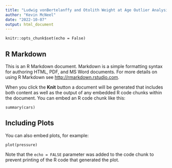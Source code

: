 ```yaml
---
title: "Ludwig vonBertelanffy and Otolith Weight at Age Outlier Analysis"
author: "Kevin McNeel"
date: "2022-10-07"
output: html_document
---
```


```{r setup, include=FALSE}
knitr::opts_chunk$set(echo = False)
```

## R Markdown

This is an R Markdown document. Markdown is a simple formatting syntax for authoring HTML, PDF, and MS Word documents. For more details on using R Markdown see <http://rmarkdown.rstudio.com>.

When you click the **Knit** button a document will be generated that includes both content as well as the output of any embedded R code chunks within the document. You can embed an R code chunk like this:

```{r cars}
summary(cars)
```

## Including Plots

You can also embed plots, for example:

```{r pressure, echo=FALSE}
plot(pressure)
```

Note that the `echo = FALSE` parameter was added to the code chunk to prevent printing of the R code that generated the plot.

